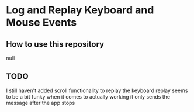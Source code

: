 # Log and Replay Keyboard and Mouse Events

## How to use this repository

null

## TODO

I still haven't added scroll functionality to replay
the keyboard replay seems to be a bit funky when it comes to actually working
    it only sends the message after the app stops
